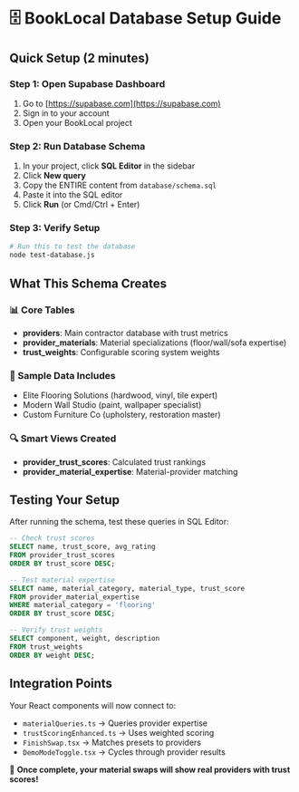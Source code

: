 # 🗄️ BookLocal Database Setup Guide

## Quick Setup (2 minutes)

### Step 1: Open Supabase Dashboard
1. Go to [https://supabase.com](https://supabase.com)
2. Sign in to your account
3. Open your BookLocal project

### Step 2: Run Database Schema
1. In your project, click **SQL Editor** in the sidebar
2. Click **New query**
3. Copy the ENTIRE content from `database/schema.sql`
4. Paste it into the SQL editor
5. Click **Run** (or Cmd/Ctrl + Enter)

### Step 3: Verify Setup
```bash
# Run this to test the database
node test-database.js
```

## What This Schema Creates

### 📊 Core Tables
- **providers**: Main contractor database with trust metrics
- **provider_materials**: Material specializations (floor/wall/sofa expertise)
- **trust_weights**: Configurable scoring system weights

### 🎯 Sample Data Includes
- Elite Flooring Solutions (hardwood, vinyl, tile expert)
- Modern Wall Studio (paint, wallpaper specialist) 
- Custom Furniture Co (upholstery, restoration master)

### 🔍 Smart Views Created
- **provider_trust_scores**: Calculated trust rankings
- **provider_material_expertise**: Material-provider matching

## Testing Your Setup

After running the schema, test these queries in SQL Editor:

```sql
-- Check trust scores
SELECT name, trust_score, avg_rating 
FROM provider_trust_scores 
ORDER BY trust_score DESC;

-- Test material expertise
SELECT name, material_category, material_type, trust_score
FROM provider_material_expertise
WHERE material_category = 'flooring'
ORDER BY trust_score DESC;

-- Verify trust weights
SELECT component, weight, description 
FROM trust_weights 
ORDER BY weight DESC;
```

## Integration Points

Your React components will now connect to:
- `materialQueries.ts` → Queries provider expertise
- `trustScoringEnhanced.ts` → Uses weighted scoring  
- `FinishSwap.tsx` → Matches presets to providers
- `DemoModeToggle.tsx` → Cycles through provider results

🚀 **Once complete, your material swaps will show real providers with trust scores!**
